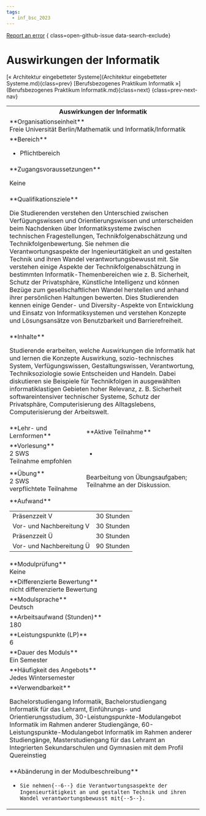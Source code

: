 ```yaml
---
tags:
  - inf_bsc_2023
---
```

[Report an error](https://github.com/SGSSGene/FUB-SUP/issues/new?title=Error%20in%20%22Auswirkungen%20der%20Informatik%22&body=There%20seems%20to%20be%20an%20error%20in%20module%20%22Auswirkungen%20der%20Informatik%22%2E%0A%0A%3CDescribe%20here%20a%20slightly%20more%20detailed%20description%20of%20what%20is%20wrong%3E&labels=bug)
{ class=open-github-issue data-search-exclude}

# Auswirkungen der Informatik

[« Architektur eingebetteter Systeme](Architektur eingebetteter Systeme.md){class=prev}
[Berufsbezogenes Praktikum Informatik »](Berufsbezogenes Praktikum Informatik.md){class=next}
{class=prev-next-nav}

<table markdown id="moduledesc">
<tr markdown class="moduledesc_head"><th colspan="2">Auswirkungen der Informatik </th></tr>
<tr markdown><td colspan="2">**Organisationseinheit**   <br>Freie Universität Berlin/Mathematik und Informatik/Informatik</td></tr>

<tr markdown><td colspan="2">**Bereich**<br>


- Pflichtbereich

</td></tr>

<tr markdown><td colspan="2">**Zugangsvoraussetzungen** <br>

Keine


</td></tr>
<tr markdown><td colspan="2">**Qualifikationsziele**    <br>

Die Studierenden verstehen den Unterschied zwischen Verfügungswissen und
Orientierungswissen und unterscheiden beim Nachdenken über Informatiksysteme
zwischen technischen Fragestellungen, Technikfolgenabschätzung und
Technikfolgenbewertung. Sie nehmen die Verantwortungsaspekte der
Ingenieurtätigkeit an und gestalten Technik und ihren Wandel
verantwortungsbewusst mit. Sie verstehen einige Aspekte der
Technikfolgenabschätzung in bestimmten Informatik-Themenbereichen wie z. B.
Sicherheit, Schutz der Privatsphäre, Künstliche Intelligenz und können
Bezüge zum gesellschaftlichen Wandel herstellen und anhand ihrer
persönlichen Haltungen bewerten. Dies Studierenden kennen einige Gender- und
Diversity-Aspekte von Entwicklung und Einsatz von Informatiksystemen und
verstehen Konzepte und Lösungsansätze von Benutzbarkeit und
Barrierefreiheit.


</td></tr>
<tr markdown><td colspan="2">**Inhalte**                <br>

Studierende erarbeiten, welche Auswirkungen die Informatik hat und lernen
die Konzepte Auswirkung, sozio-technisches System, Verfügungswissen,
Gestaltungswissen, Verantwortung, Techniksoziologie sowie Entscheiden und
Handeln. Dabei diskutieren sie Beispiele für Technikfolgen in ausgewählten
informatiklastigen Gebieten hoher Relevanz, z. B. Sicherheit
softwareintensiver technischer Systeme, Schutz der Privatsphäre,
Computerisierung des Alltagslebens, Computerisierung der Arbeitswelt.


</td></tr>

<tr markdown><td>**Lehr- und Lernformen**</td><td>**Aktive Teilnahme**</td></tr>
<tr markdown><td> **Vorlesung** <br>2 SWS <br> Teilnahme empfohlen</td><td>

-
</td></tr>
<tr markdown><td> **Übung** <br>2 SWS <br> verpflichtete Teilnahme</td><td>

Bearbeitung von Übungsaufgaben; Teilnahme an der Diskussion.
</td></tr>
<tr markdown><td colspan="2">**Aufwand**                <br>
<table class="aufwand_table">
<tr><td>Präsenzzeit V</td><td>30 Stunden</td></tr>
<tr><td>Vor- und Nachbereitung V</td><td>30 Stunden</td></tr>
<tr><td>Präsenzzeit Ü</td><td>30 Stunden</td></tr>
<tr><td>Vor- und Nachbereitung Ü</td><td>90 Stunden</td></tr>
</table>

</td></tr>
<tr markdown><td colspan="2">**Modulprüfung**             <br>Keine


</td></tr>
<tr markdown><td colspan="2">**Differenzierte Bewertung** <br>nicht differenzierte Bewertung

</td></tr>
<tr markdown><td colspan="2">**Modulsprache**             <br>Deutsch</td></tr>
<tr markdown><td colspan="2">**Arbeitsaufwand (Stunden)** <br>180</td></tr>
<tr markdown><td colspan="2">**Leistungspunkte (LP)**     <br>6</td></tr>
<tr markdown><td colspan="2">**Dauer des Moduls**         <br>Ein Semester</td></tr>
<tr markdown><td colspan="2">**Häufigkeit des Angebots**  <br>Jedes Wintersemester</td></tr>
<tr markdown><td colspan="2">**Verwendbarkeit**           <br>

Bachelorstudiengang Informatik, Bachelorstudiengang Informatik für das
Lehramt, Einführungs- und Orientierungsstudium,
30-Leistungspunkte-Modulangebot Informatik im Rahmen anderer Studiengänge,
60-Leistungspunkte-Modulangebot Informatik im Rahmen anderer Studiengänge,
Masterstudiengang für das Lehramt an Integrierten Sekundarschulen und
Gymnasien mit dem Profil Quereinstieg


</td></tr>
<tr markdown><td colspan="2">**Abänderung in der Modulbeschreibung**<br>


- `Sie nehmen{--6--} die Verantwortungsaspekte der Ingenieurtätigkeit an und gestalten Technik und ihren Wandel verantwortungsbewusst mit{--5--}.`

</td></tr>

</table>
